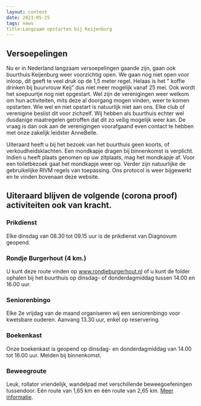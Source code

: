 ```yaml
---
layout: content
date: 2021-05-25
tags: news
title:Langzaam opstarten bij Keijenburg
---
```

## Versoepelingen
Nu er in Nederland langzaam versoepelingen gaande zijn, gaan ook buurthuis Keijenburg weer voorzichtig open.
We gaan nog niet open voor inloop, dit geeft te veel druk op de 1,5 meter regel. Helaas is het " koffie drinken bij buurvrouw Keij" dus niet meer mogelijk vanaf 25 mei. Ook wordt het soepuurtje nog  niet opgestart.
Wel zijn de verenigingen weer welkom om hun activiteiten, mits deze al doorgang mogen vinden, weer te komen opstarten.
Wie wel en niet opstart is natuurlijk niet aan ons. Elke club of verenigine beslist dit voor zichzelf. Wij hebben als buurthuis echter wel dusdanige maatregelen getroffen dat dit zo veilig mogelijk weer kan.
De vraag is dan ook aan de verenigingen voorafgaand even contact te hebben met onze zakelijk leidster AnneBelle.

Uiteraard heeft u bij het bezoek van het buurthuis geen koorts, of verkoudheidsklachten. 
Een mondkapje dragen bij binnenkomst is verplicht. Indien u heeft plaats genomen op uw zitplaats, mag het mondkapje af. 
Voor een toiletbezoek gaat het mondkapje weer op. Verder zijn natuurlijke de gebruikelijke RIVM regels van toepassing.
Ons protocol is weer bijgewerkt en te vinden bovenaan deze website. 

## Uiteraard blijven de volgende (corona proof) activiteiten ook van kracht.

### Prikdienst
Elke dinsdag van 08.30 tot 09.15 uur is de prikdienst van Diagnovum geopend.

### Rondje Burgerhout (4 km.)
U kunt deze route vinden op www.rondjeburgerhout.nl of u kunt de folder ophalen bij het buurthuis op dinsdag- of donderdagmiddag tussen 14.00 en 16.00 uur.

### Seniorenbingo
Elke 2e vrijdag van de maand organiseren wij een seniorenbingo voor kwetsbare ouderen. Aanvang 13.30 uur, enkel op reservering.

### Boekenkast
Onze boekenkast is geopend op dinsdag- en donderdagmiddag van 14.00 tot 16.00 uur. Melden bij binnenkomst.

### Beweegroute
Leuk, rollator vriendelijk, wandelpad met verschillende beweegoefeningen tussendoor. Eén route van 1,65 km en één route van 2,65 km. <a href="{{ '/' | 'url'}}lib/files/beweegroute.pdf">Meer informatie</a>.


 

